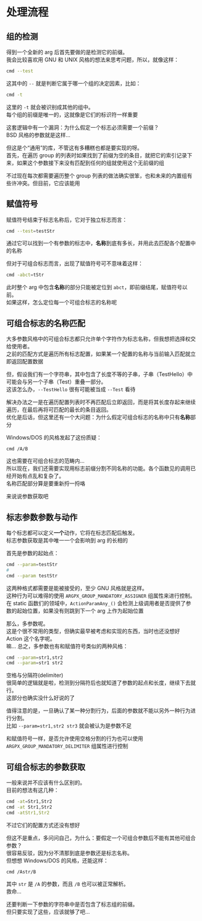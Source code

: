 # 处理流程

## 组的检测

得到一个全新的 arg 后首先要做的是检测它的前缀。\
我会比较喜欢用 GNU 和 UNIX 风格的想法来思考问题，所以，就像这样：

```bash
cmd --test
```

这其中的 `--` 就是判断它属于哪一个组的决定因素，比如：

```bash
cmd -t
```

这里的 `-t` 就会被识别成其他的组中。\
每个组的前缀是唯一的，这就像是它们的标识符一样重要

这套逻辑中有一个漏洞：为什么假定一个标志必须需要一个前缀？\
BSD 风格的参数就是这样...

但这是个“通用”的库，不管这有多糟糕也都是要实现的呀。\
首先，在遍历 group 的列表时如果找到了前缀为空的条目，就把它的索引记录下来，如果这个参数接下来没有匹配到任何的组就使用这个无前缀的组

不过现在每次都需要遍历整个 group 列表的做法确实很笨，也和未来的内置组有些许冲突。但目前，它应该能用

## 赋值符号

赋值符号结束于标志名称后，它对于独立标志而言：

```bash
cmd --test=testStr
```

通过它可以找到一个有参数的标志中，**名称**到底有多长，并用此去匹配各个配置中的名称

但对于可组合标志而言，出现了赋值符号可不意味着这样：

```bash
cmd -abct=tStr
```

此时整个 arg 中包含**名称**的部分只能被定位到 `abct`，即前缀结尾，赋值符号以前。\
如果这样，怎么定位每一个可组合标志的名称呢

## 可组合标志的名称匹配

大多参数风格中的可组合标志都只允许单个字符作为标志名称，但我想把选择权交给使用者。\
之前的匹配方式是遍历所有标志配置，如果某一个配置的名称与当前输入匹配就立即返回配置数据

但，假设我们有一个字符串，其中包含了长度不等的子串，子串（TestHello）中可能会与另一个子串（Test）重叠一部分。\
这该怎么办，`--TestHello` 很有可能被当成 `--Test` 看待

解决办法之一是在遍历配置列表时不再匹配后立即返回，而是将其长度存起来继续遍历，在最后再将可匹配的最长的条目返回。\
优化是后话，但这里还有一个大问题：为什么假定可组合标志的名称中只有**名称**部分

Windows/DOS 的风格发起了这份质疑：

```text
cmd /A/B
```

这也需要在可组合标志的范畴内...\
所以现在，我们还需要实现用标志前缀分割不同名称的功能。各个函数见的调用已经开始有点乱和复杂了。\
名称匹配部分算是要重新捋一捋咯

来说说参数获取吧

## 标志参数参数与动作

每个标志都可以定义**一个**动作，它将在标志匹配后触发。\
标志参数获取是其中唯一一个会影响到 arg 的长相的

首先是参数的起始点：

```bash
cmd --param=testStr
#
cmd --param testStr
```

这两种格式都需要是能被接受的，至少 GNU 风格就是这样。\
这种行为可以难得的使用 `ARGPX_GROUP_MANDATORY_ASSIGNER` 组属性来进行控制。\
在 static 函数们的领域中，`ActionParamAny_()` 会检测上级调用者是否提供了参数的起始位置，如果没有则跳到下一个 arg 上作为起始位置

那么，多参数呢。\
这是个很不常用的类型，但确实最早被考虑和实现的东西，当时也还没想好 Action 这个名字呢。\
嘛... 总之，多参数也有和赋值符号类似的两种风格：

```bash
cmd --param=str1,str2
cmd --param=str1 str2
```

空格与分隔符(delimiter)\
很简单的逻辑就是啦，检测到分隔符后也就知道了参数的起点和长度，继续下去就行。\
这部分也确实没什么好说的了

值得注意的是，一旦确认了某一种分割行为，后面的参数就不能以另外一种行为进行分割。\
比如 `--param=str1,str2 str3` 就会被认为是参数不足

和赋值符号一样，是否允许使用空格分割的行为也可以使用 `ARGPX_GROUP_MANDATORY_DELIMITER` 组属性进行控制

## 可组合标志的参数获取

一般来说并不应该有什么区别的。\
目前的想法有这几种：

```bash
cmd -at=Str1,Str2
cmd -at Str1,Str2
cmd -atStr1,Str2
```

不过它们的配置方式还没有想好

但这不是重点，多问问自己，为什么：要假定一个可组合参数后不能有其他可组合参数？\
很容易反驳，因为分不清那到底是参数还是标志名称。\
但想想 Windows/DOS 的风格，还能这样：

```text
cmd /Astr/B
```

其中 `str` 是 `/A` 的参数，而且 `/B` 也可以被正常解析。\
救命...

还要判断一下参数的字符串中是否包含了标志组的前缀。\
但只要实现了这些，应该就够了吧...
